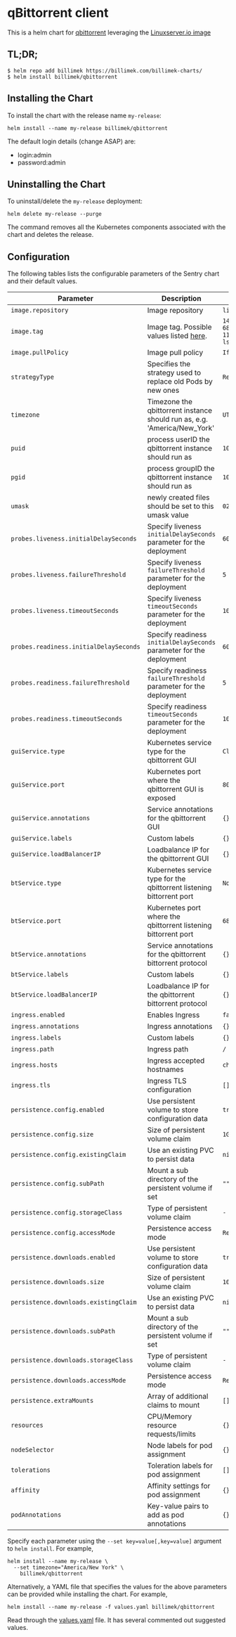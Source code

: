 # qBittorrent client

This is a helm chart for [qbittorrent](https://qbittorrent.org/) leveraging the [Linuxserver.io image](https://hub.docker.com/r/linuxserver/qbittorrent/)

## TL;DR;

```shell
$ helm repo add billimek https://billimek.com/billimek-charts/
$ helm install billimek/qbittorrent
```

## Installing the Chart

To install the chart with the release name `my-release`:

```console
helm install --name my-release billimek/qbittorrent
```

The default login details (change ASAP) are:

* login:admin
* password:admin

## Uninstalling the Chart

To uninstall/delete the `my-release` deployment:

```console
helm delete my-release --purge
```

The command removes all the Kubernetes components associated with the chart and deletes the release.

## Configuration

The following tables lists the configurable parameters of the Sentry chart and their default values.

| Parameter                  | Description                         | Default                                                 |
|----------------------------|-------------------------------------|---------------------------------------------------------|
| `image.repository`         | Image repository | `linuxserver/qbittorrent` |
| `image.tag`                | Image tag. Possible values listed [here](https://hub.docker.com/r/linuxserver/qbittorrent/tags/).| `14.2.0.99201912180418-6819-118af03ubuntu18.04.1-ls57`|
| `image.pullPolicy`         | Image pull policy | `IfNotPresent` |
| `strategyType`             | Specifies the strategy used to replace old Pods by new ones | `Recreate` |
| `timezone`                 | Timezone the qbittorrent instance should run as, e.g. 'America/New_York' | `UTC` |
| `puid`                     | process userID the qbittorrent instance should run as | `1001` |
| `pgid`                     | process groupID the qbittorrent instance should run as | `1001` |
| `umask`                     | newly created files should be set to this umask value | `022` |
| `probes.liveness.initialDelaySeconds`  | Specify liveness `initialDelaySeconds` parameter for the deployment  | `60` |
| `probes.liveness.failureThreshold`     | Specify liveness `failureThreshold` parameter for the deployment     | `5`  |
| `probes.liveness.timeoutSeconds`       | Specify liveness `timeoutSeconds` parameter for the deployment       | `10` |
| `probes.readiness.initialDelaySeconds` | Specify readiness `initialDelaySeconds` parameter for the deployment | `60` |
| `probes.readiness.failureThreshold`    | Specify readiness `failureThreshold` parameter for the deployment    | `5`  |
| `probes.readiness.timeoutSeconds`      | Specify readiness `timeoutSeconds` parameter for the deployment      | `10` |
| `guiService.type`          | Kubernetes service type for the qbittorrent GUI | `ClusterIP` |
| `guiService.port`          | Kubernetes port where the qbittorrent GUI is exposed| `8080` |
| `guiService.annotations`   | Service annotations for the qbittorrent GUI | `{}` |
| `guiService.labels`        | Custom labels | `{}` |
| `guiService.loadBalancerIP` | Loadbalance IP for the qbittorrent GUI | `{}` |
| `btService.type`          | Kubernetes service type for the qbittorrent listening bittorrent port | `NodePort` |
| `btService.port`          | Kubernetes port where the qbittorrent listening bittorrent port | `6881` |
| `btService.annotations`   | Service annotations for the qbittorrent bittorrent protocol | `{}` |
| `btService.labels`        | Custom labels | `{}` |
| `btService.loadBalancerIP` | Loadbalance IP for the qbittorrent bittorrent protocol | `{}` |
| `ingress.enabled`              | Enables Ingress | `false` |
| `ingress.annotations`          | Ingress annotations | `{}` |
| `ingress.labels`               | Custom labels                       | `{}`
| `ingress.path`                 | Ingress path | `/` |
| `ingress.hosts`                | Ingress accepted hostnames | `chart-example.local` |
| `ingress.tls`                  | Ingress TLS configuration | `[]` |
| `persistence.config.enabled`      | Use persistent volume to store configuration data | `true` |
| `persistence.config.size`         | Size of persistent volume claim | `1Gi` |
| `persistence.config.existingClaim`| Use an existing PVC to persist data | `nil` |
| `persistence.config.subPath`  | Mount a sub directory of the persistent volume if set | `""` |
| `persistence.config.storageClass` | Type of persistent volume claim | `-` |
| `persistence.config.accessMode`  | Persistence access mode | `ReadWriteOnce` |
| `persistence.downloads.enabled`      | Use persistent volume to store configuration data | `true` |
| `persistence.downloads.size`         | Size of persistent volume claim | `10Gi` |
| `persistence.downloads.existingClaim`| Use an existing PVC to persist data | `nil` |
| `persistence.downloads.subPath`  | Mount a sub directory of the persistent volume if set | `""` |
| `persistence.downloads.storageClass` | Type of persistent volume claim | `-` |
| `persistence.downloads.accessMode`   | Persistence access mode | `ReadWriteOnce` |
| `persistence.extraMounts`            | Array of additional claims to mount | `[]` |
| `resources`                | CPU/Memory resource requests/limits | `{}` |
| `nodeSelector`             | Node labels for pod assignment | `{}` |
| `tolerations`              | Toleration labels for pod assignment | `[]` |
| `affinity`                 | Affinity settings for pod assignment | `{}` |
| `podAnnotations`           | Key-value pairs to add as pod annotations  | `{}` |

Specify each parameter using the `--set key=value[,key=value]` argument to `helm install`. For example,

```console
helm install --name my-release \
  --set timezone="America/New York" \
    billimek/qbittorrent
```

Alternatively, a YAML file that specifies the values for the above parameters can be provided while installing the chart. For example,

```console
helm install --name my-release -f values.yaml billimek/qbittorrent
```

Read through the [values.yaml](https://github.com/billimek/billimek-charts/blob/master/charts/qbittorrent/values.yaml) file. It has several commented out suggested values.

